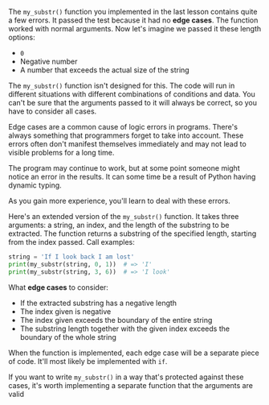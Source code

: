 
The `my_substr()` function you implemented in the last lesson contains quite a few errors. It passed the test because it had no **edge cases**. The function worked with normal arguments. Now let's imagine we passed it these length options:

* `0`
* Negative number
* A number that exceeds the actual size of the string

The `my_substr()` function isn't designed for this. The code will run in different situations with different combinations of conditions and data. You can't be sure that the arguments passed to it will always be correct, so you have to consider all cases.

Edge cases are a common cause of logic errors in programs. There's always something that programmers forget to take into account. These errors often don't manifest themselves immediately and may not lead to visible problems for a long time.

The program may continue to work, but at some point someone might notice an error in the results. It can some time be a result of Python having dynamic typing.

As you gain more experience, you'll learn to deal with these errors.

Here's an extended version of the `my_substr()` function. It takes three arguments: a string, an index, and the length of the substring to be extracted. The function returns a substring of the specified length, starting from the index passed. Call examples:

```python
string = 'If I look back I am lost'
print(my_substr(string, 0, 1))  # => 'I'
print(my_substr(string, 3, 6))  # => 'I look'
```

What **edge cases** to consider:

* If the extracted substring has a negative length
* The index given is negative
* The index given exceeds the boundary of the entire string
* The substring length together with the given index exceeds the boundary of the whole string

When the function is implemented, each edge case will be a separate piece of code. It'll most likely be implemented with `if`.

If you want to write `my_substr()` in a way that's protected against these cases, it's worth implementing a separate function that the arguments are valid

